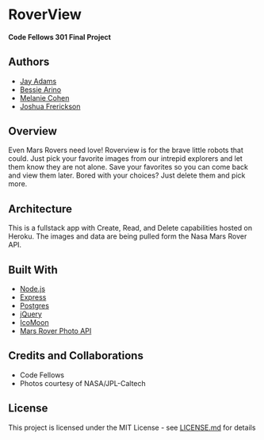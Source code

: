 # RoverView
#### Code Fellows 301 Final Project

## Authors  
* [Jay Adams](https://www.linkedin.com/in/jay-adams-3259a7155/)  
* [Bessie Arino](https://www.linkedin.com/in/bessie-arino-848061158/)  
* [Melanie Cohen](https://www.linkedin.com/in/cohenmelanie/)  
* [Joshua Frerickson](https://www.linkedin.com/in/joshua-fredrickson-26567439/)  

## Overview
Even Mars Rovers need love! Roverview is for the brave little robots that could. Just pick your favorite images from our intrepid explorers and let them know they are not alone. Save your favorites so you can come back and view them later. Bored with your choices? Just delete them and pick more.  

## Architecture
This is a fullstack app with Create, Read, and Delete capabilities hosted on Heroku. The images and data are being pulled form the Nasa Mars Rover API.

## Built With
* [Node.js](https://nodejs.org)
* [Express](https://expressjs.com)
* [Postgres](https://www.postgresql.org)
* [jQuery](https://jquery.com)
* [IcoMoon](https://icomoon.io)
* [Mars Rover Photo API](https://api.nasa.gov/api.html#MarsPhotos)

## Credits and Collaborations
* Code Fellows
* Photos courtesy of NASA/JPL-Caltech

## License
This project is licensed under the MIT License - see [LICENSE.md](LICENSE.md) for details
